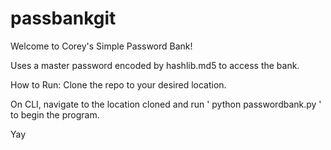 # passbankgit

Welcome to Corey's Simple Password Bank!

Uses a master password encoded by hashlib.md5 to access the bank.

How to Run:
Clone the repo to your desired location.

On CLI, navigate to the location cloned and run ' python passwordbank.py ' to begin the program.

Yay
